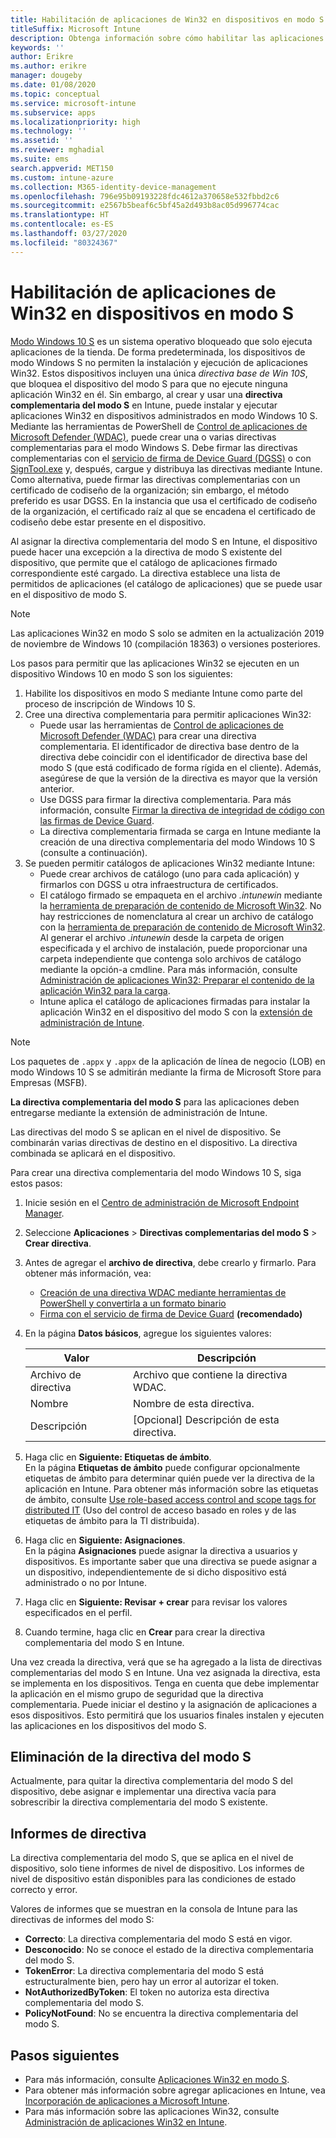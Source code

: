 ```yaml
---
title: Habilitación de aplicaciones de Win32 en dispositivos en modo S
titleSuffix: Microsoft Intune
description: Obtenga información sobre cómo habilitar las aplicaciones de Win32 en dispositivos en modo S mediante Microsoft Intune.
keywords: ''
author: Erikre
ms.author: erikre
manager: dougeby
ms.date: 01/08/2020
ms.topic: conceptual
ms.service: microsoft-intune
ms.subservice: apps
ms.localizationpriority: high
ms.technology: ''
ms.assetid: ''
ms.reviewer: mghadial
ms.suite: ems
search.appverid: MET150
ms.custom: intune-azure
ms.collection: M365-identity-device-management
ms.openlocfilehash: 796e95b09193228fdc4612a370658e532fbbd2c6
ms.sourcegitcommit: e2567b5beaf6c5bf45a2d493b8ac05d996774cac
ms.translationtype: HT
ms.contentlocale: es-ES
ms.lasthandoff: 03/27/2020
ms.locfileid: "80324367"
---
```

# <a name="enable-win32-apps-on-s-mode-devices"></a>Habilitación de aplicaciones de Win32 en dispositivos en modo S

[Modo Windows 10 S](https://docs.microsoft.com/windows/deployment/s-mode) es un sistema operativo bloqueado que solo ejecuta aplicaciones de la tienda. De forma predeterminada, los dispositivos de modo Windows S no permiten la instalación y ejecución de aplicaciones Win32. Estos dispositivos incluyen una única *directiva base de Win 10S*, que bloquea el dispositivo del modo S para que no ejecute ninguna aplicación Win32 en él. Sin embargo, al crear y usar una **directiva complementaria del modo S** en Intune, puede instalar y ejecutar aplicaciones Win32 en dispositivos administrados en modo Windows 10 S. Mediante las herramientas de PowerShell de [Control de aplicaciones de Microsoft Defender (WDAC)](https://docs.microsoft.com/windows/security/threat-protection/windows-defender-application-control/windows-defender-application-control), puede crear una o varias directivas complementarias para el modo Windows S. Debe firmar las directivas complementarias con el [servicio de firma de Device Guard (DGSS)](https://go.microsoft.com/fwlink/?linkid=2095629) o con [SignTool.exe](https://docs.microsoft.com/windows/security/threat-protection/windows-defender-application-control/use-signed-policies-to-protect-windows-defender-application-control-against-tampering) y, después, cargue y distribuya las directivas mediante Intune. Como alternativa, puede firmar las directivas complementarias con un certificado de codiseño de la organización; sin embargo, el método preferido es usar DGSS. En la instancia que usa el certificado de codiseño de la organización, el certificado raíz al que se encadena el certificado de codiseño debe estar presente en el dispositivo.

Al asignar la directiva complementaria del modo S en Intune, el dispositivo puede hacer una excepción a la directiva de modo S existente del dispositivo, que permite que el catálogo de aplicaciones firmado correspondiente esté cargado. La directiva establece una lista de permitidos de aplicaciones (el catálogo de aplicaciones) que se puede usar en el dispositivo de modo S.

> [!NOTE]
> Las aplicaciones Win32 en modo S solo se admiten en la actualización 2019 de noviembre de Windows 10 (compilación 18363) o versiones posteriores.

<!-- Add WDAC tooling diagram  -->

Los pasos para permitir que las aplicaciones Win32 se ejecuten en un dispositivo Windows 10 en modo S son los siguientes:

1. Habilite los dispositivos en modo S mediante Intune como parte del proceso de inscripción de Windows 10 S.
2. Cree una directiva complementaria para permitir aplicaciones Win32:
   - Puede usar las herramientas de [Control de aplicaciones de Microsoft Defender (WDAC)](https://docs.microsoft.com/windows/security/threat-protection/windows-defender-application-control/windows-defender-application-control) para crear una directiva complementaria. El identificador de directiva base dentro de la directiva debe coincidir con el identificador de directiva base del modo S (que está codificado de forma rígida en el cliente). Además, asegúrese de que la versión de la directiva es mayor que la versión anterior.
   - Use DGSS para firmar la directiva complementaria. Para más información, consulte [Firmar la directiva de integridad de código con las firmas de Device Guard](https://docs.microsoft.com/microsoft-store/sign-code-integrity-policy-with-device-guard-signing).
   - La directiva complementaria firmada se carga en Intune mediante la creación de una directiva complementaria del modo Windows 10 S (consulte a continuación).
3. Se pueden permitir catálogos de aplicaciones Win32 mediante Intune:
   - Puede crear archivos de catálogo (uno para cada aplicación) y firmarlos con DGSS u otra infraestructura de certificados.
   - El catálogo firmado se empaqueta en el archivo *.intunewin* mediante la [herramienta de preparación de contenido de Microsoft Win32](https://go.microsoft.com/fwlink/?linkid=2065730). No hay restricciones de nomenclatura al crear un archivo de catálogo con la [herramienta de preparación de contenido de Microsoft Win32](https://go.microsoft.com/fwlink/?linkid=2065730). Al generar el archivo *.intunewin* desde la carpeta de origen especificada y el archivo de instalación, puede proporcionar una carpeta independiente que contenga solo archivos de catálogo mediante la opción-a cmdline. Para más información, consulte [Administración de aplicaciones Win32: Preparar el contenido de la aplicación Win32 para la carga](apps-win32-app-management.md#prepare-the-win32-app-content-for-upload).
   - Intune aplica el catálogo de aplicaciones firmadas para instalar la aplicación Win32 en el dispositivo del modo S con la [extensión de administración de Intune](intune-management-extension.md).

> [!NOTE]
> Los paquetes de `.appx` y `.appx` de la aplicación de línea de negocio (LOB) en modo Windows 10 S se admitirán mediante la firma de Microsoft Store para Empresas (MSFB).
>
> **La directiva complementaria del modo S** para las aplicaciones deben entregarse mediante la extensión de administración de Intune.
>
> Las directivas del modo S se aplican en el nivel de dispositivo. Se combinarán varias directivas de destino en el dispositivo. La directiva combinada se aplicará en el dispositivo.

Para crear una directiva complementaria del modo Windows 10 S, siga estos pasos:

1. Inicie sesión en el [Centro de administración de Microsoft Endpoint Manager](https://go.microsoft.com/fwlink/?linkid=2109431).
2. Seleccione **Aplicaciones** > **Directivas complementarias del modo S** > **Crear directiva**.
3. Antes de agregar el **archivo de directiva**, debe crearlo y firmarlo. Para obtener más información, vea:
    - [Creación de una directiva WDAC mediante herramientas de PowerShell y convertirla a un formato binario](https://go.microsoft.com/fwlink/?linkid=2095387)
    - [Firma con el servicio de firma de Device Guard](https://go.microsoft.com/fwlink/?linkid=2095629) **(recomendado)**

4. En la página **Datos básicos**, agregue los siguientes valores:

    | Valor | Descripción |
    |--------------|------------------------------------------------|
    | Archivo de directiva | Archivo que contiene la directiva WDAC. |
    | Nombre | Nombre de esta directiva. |
    | Descripción | [Opcional] Descripción de esta directiva. |

5. Haga clic en **Siguiente: Etiquetas de ámbito**.<br>
   En la página **Etiquetas de ámbito** puede configurar opcionalmente etiquetas de ámbito para determinar quién puede ver la directiva de la aplicación en Intune. Para obtener más información sobre las etiquetas de ámbito, consulte [Use role-based access control and scope tags for distributed IT](../fundamentals/scope-tags.md) (Uso del control de acceso basado en roles y de las etiquetas de ámbito para la TI distribuida).

6. Haga clic en **Siguiente: Asignaciones**.<br>
   En la página **Asignaciones** puede asignar la directiva a usuarios y dispositivos. Es importante saber que una directiva se puede asignar a un dispositivo, independientemente de si dicho dispositivo está administrado o no por Intune.
7. Haga clic en **Siguiente: Revisar + crear** para revisar los valores especificados en el perfil.
8. Cuando termine, haga clic en **Crear** para crear la directiva complementaria del modo S en Intune.

Una vez creada la directiva, verá que se ha agregado a la lista de directivas complementarias del modo S en Intune. Una vez asignada la directiva, esta se implementa en los dispositivos. Tenga en cuenta que debe implementar la aplicación en el mismo grupo de seguridad que la directiva complementaria. Puede iniciar el destino y la asignación de aplicaciones a esos dispositivos. Esto permitirá que los usuarios finales instalen y ejecuten las aplicaciones en los dispositivos del modo S.

## <a name="removal-of-s-mode-policy"></a>Eliminación de la directiva del modo S

Actualmente, para quitar la directiva complementaria del modo S del dispositivo, debe asignar e implementar una directiva vacía para sobrescribir la directiva complementaria del modo S existente.

## <a name="policy-reporting"></a>Informes de directiva

La directiva complementaria del modo S, que se aplica en el nivel de dispositivo, solo tiene informes de nivel de dispositivo. Los informes de nivel de dispositivo están disponibles para las condiciones de estado correcto y error.

Valores de informes que se muestran en la consola de Intune para las directivas de informes del modo S:
- **Correcto**: La directiva complementaria del modo S está en vigor.
- **Desconocido**: No se conoce el estado de la directiva complementaria del modo S.
- **TokenError**: La directiva complementaria del modo S está estructuralmente bien, pero hay un error al autorizar el token.
- **NotAuthorizedByToken**: El token no autoriza esta directiva complementaria del modo S.
- **PolicyNotFound**: No se encuentra la directiva complementaria del modo S.

## <a name="next-steps"></a>Pasos siguientes

- Para más información, consulte [Aplicaciones Win32 en modo S](https://docs.microsoft.com/windows/security/threat-protection/windows-defender-application-control/lob-win32-apps-on-s).
- Para obtener más información sobre agregar aplicaciones en Intune, vea [Incorporación de aplicaciones a Microsoft Intune](apps-add.md).
- Para más información sobre las aplicaciones Win32, consulte [Administración de aplicaciones Win32 en Intune](apps-win32-app-management.md).
